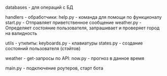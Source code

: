 databases - для операций с БД

handlers - обработчики:
    help.py - команда для помощи по функционалу
    start.py - Отправляет приветственное сообщение
    weather.py - Определяет состояние пользователя, запрашивает и проверяет город на валидность

utils - утилиты:
    keyboards.py - клавиатуры
    states.py - создание состояний пользователя (стэйтов)

weather - get-запросы по API:
    now.py - прогноз в данное время

main.py - подключение роутеров, старт бота